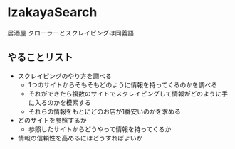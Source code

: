 # IzakayaSearch
居酒屋
クローラーとスクレイピングは同義語

## やることリスト

- スクレイピングのやり方を調べる
  - 1つのサイトからそもそもどのように情報を持ってくるのかを調べる
  - それができたら複数のサイトでスクレイピングして情報がどのように手に入るのかを模索する
  - それらの情報をもとにどのお店が1番安いのかを求める
- どのサイトを参照するか
  - 参照したサイトからどうやって情報を持ってくるか
- 情報の信頼性を高めるにはどうすればよいか



